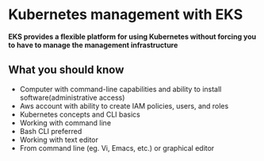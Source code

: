 # Kubernetes management with EKS

**EKS provides a flexible platform for using Kubernetes without forcing you to have to manage the management infrastructure**


## What you should know

* Computer with command-line capabilities and ability to install software(administrative access)
* Aws account with ability to create IAM policies, users, and roles
* Kubernetes concepts and CLI basics
* Working with command line
 * Bash CLI preferred
* Working with text editor
 * From command line (eg. Vi, Emacs, etc.) or graphical editor
 



